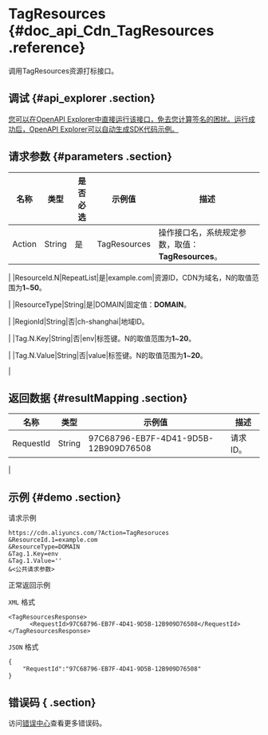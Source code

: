 # TagResources {#doc_api_Cdn_TagResources .reference}

调用TagResources资源打标接口。

## 调试 {#api_explorer .section}

[您可以在OpenAPI Explorer中直接运行该接口，免去您计算签名的困扰。运行成功后，OpenAPI Explorer可以自动生成SDK代码示例。](https://api.aliyun.com/#product=Cdn&api=TagResources&type=RPC&version=2018-05-10)

## 请求参数 {#parameters .section}

|名称|类型|是否必选|示例值|描述|
|--|--|----|---|--|
|Action|String|是|TagResources|操作接口名，系统规定参数，取值：**TagResources**。

 |
|ResourceId.N|RepeatList|是|example.com|资源ID，CDN为域名，N的取值范围为**1**~**50**。

 |
|ResourceType|String|是|DOMAIN|固定值：**DOMAIN**。

 |
|RegionId|String|否|ch-shanghai|地域ID。

 |
|Tag.N.Key|String|否|env|标签键。N的取值范围为**1**~**20**。

 |
|Tag.N.Value|String|否|value|标签键。N的取值范围为**1**~**20**。

 |

## 返回数据 {#resultMapping .section}

|名称|类型|示例值|描述|
|--|--|---|--|
|RequestId|String|97C68796-EB7F-4D41-9D5B-12B909D76508|请求ID。

 |

## 示例 {#demo .section}

请求示例

``` {#request_demo}
https://cdn.aliyuncs.com/?Action=TagResoruces
&ResourceId.1=example.com
&ResourceType=DOMAIN
&Tag.1.Key=env
&Tag.1.Value=''
&<公共请求参数>
```

正常返回示例

`XML` 格式

``` {#xml_return_success_demo}
<TagResourcesResponse>
	  <RequestId>97C68796-EB7F-4D41-9D5B-12B909D76508</RequestId>
</TagResourcesResponse>
```

`JSON` 格式

``` {#json_return_success_demo}
{
	"RequestId":"97C68796-EB7F-4D41-9D5B-12B909D76508"
}
```

## 错误码 { .section}

访问[错误中心](https://error-center.aliyun.com/status/product/Cdn)查看更多错误码。

